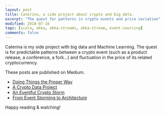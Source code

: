 ```yaml
---
layout: post
title: Caterina, a side project about crypto and big data.
excerpt: "The quest for patterns in crypto events and price variation"
modified: 2018-07-16
tags: [scala, akka, akka-streams, akka-stream, event-sourcing]
comments: false
---
```


Caterina is my side project with big data and Machine Learning. The quest is for predictable patterns between a crypto event (such as a product release, a conference, a fork...) and fluctuation in the price of its related cryptocurrency.

These posts are published on Medium.

* [Doing Things the Proper Way](https://medium.com/@ticofab/doing-things-the-proper-way-b085068cba71)
* [A Crypto Data Project](https://medium.com/@ticofab/a-crypto-data-project-cf6884c60649)
* [An Eventful Crypto Storm](https://medium.com/@ticofab/an-eventful-crypto-storm-2a5ed95e5eaf)
* [From Event Storming to Architecture](https://medium.com/@ticofab/from-event-storming-to-architecture-c2dc49e9c2d0)

Happy reading & watching!
